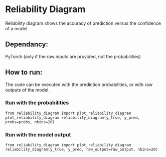 # Reliability Diagram

Reliability diagram shows the accuracy of prediction versus the confidence of a model.

## Dependancy:
PyTorch (only if the raw inputs are provided, not the probabilities)

## How to run:
The code can be executed with the prediction probabilities, or with raw outputs of the model.

### Run with the probabilities
```
from reliability_diagram import plot_reliability_diagram
plot_reliability_diagram reliability_diagram(y_true, y_pred, probs=probs, nbins=20)
```

### Run with the model output 
```
from reliability_diagram import plot_reliability_diagram
reliability_diagram(y_true, y_pred, raw_output=raw_output, nbins=20)
```
